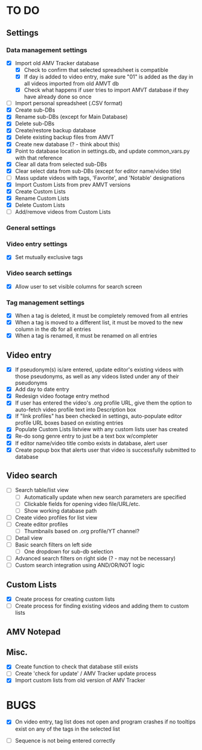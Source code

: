 # TO DO
## Settings
### Data management settings  
- [x] Import old AMV Tracker database  
  - [x] Check to confirm that selected spreadsheet is compatible
  - [x] If day is added to video entry, make sure "01" is added as the day in all videos imported from old AMVT db
  - [x] Check what happens if user tries to import AMVT database if they have already done so once
- [ ] Import personal spreadsheet (.CSV format)  
- [x] Create sub-DBs
- [x] Rename sub-DBs (except for Main Database)
- [x] Delete sub-DBs
- [x] Create/restore backup database
- [x] Delete existing backup files from AMVT
- [x] Create new database (? - think about this)  
- [x] Point to database location in settings.db, and update common_vars.py with that reference
- [x] Clear all data from selected sub-DBs  
- [x] Clear select data from sub-DBs (except for editor name/video title)  
- [ ] Mass update videos with tags, 'Favorite', and 'Notable' designations
- [x] Import Custom Lists from prev AMVT versions
- [x] Create Custom Lists
- [x] Rename Custom Lists 
- [x] Delete Custom Lists
- [ ] Add/remove videos from Custom Lists
	
### General settings

### Video entry settings
- [x] Set mutually exclusive tags

### Video search settings
- [x] Allow user to set visible columns for search screen

### Tag management settings  
- [x] When a tag is deleted, it must be completely removed from all entries  
- [x] When a tag is moved to a different list, it must be moved to the new column in the db for all entries  
- [x] When a tag is renamed, it must be renamed on all entries
	
## Video entry
- [x] If pseudonym(s) is/are entered, update editor's existing videos with those pseudonyms, as well as any videos listed under any of their pseudonyms
- [x] Add day to date entry
- [x] Redesign video footage entry method
- [x] If user has entered the video's .org profile URL, give them the option to auto-fetch video profile text into Description box
- [x] If "link profiles" has been checked in settings, auto-populate editor profile URL boxes based on existing entries
- [x] Populate Custom Lists listview with any custom lists user has created
- [x] Re-do song genre entry to just be a text box w/completer
- [x] If editor name/video title combo exists in database, alert user
- [x] Create popup box that alerts user that video is successfully submitted to database

## Video search
- [ ] Search table/list view  
  - [ ] Automatically update when new search parameters are specified
  - [ ] Clickable fields for opening video file/URL/etc.
  - [ ] Show working database path
- [ ] Create video profiles for list view  
- [ ] Create editor profiles
  - [ ] Thumbnails based on .org profile/YT channel?
- [ ] Detail view  
- [ ] Basic search filters on left side  
  - [ ] One dropdown for sub-db selection  
- [ ] Advanced search filters on right side (? - may not be necessary)  
- [ ] Custom search integration using AND/OR/NOT logic  

## Custom Lists
- [x] Create process for creating custom lists
- [ ] Create process for finding existing videos and adding them to custom lists

## AMV Notepad

## Misc.
- [x] Create function to check that database still exists
- [ ] Create 'check for update' / AMV Tracker update process
- [x] Import custom lists from old version of AMV Tracker

# BUGS  
- [x] On video entry, tag list does not open and program crashes if no tooltips exist on any of the tags in the selected list
- [ ] Sequence is not being entered correctly
	
